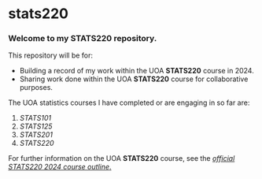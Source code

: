 # stats220
### Welcome to my STATS220 repository. 
This repository will be for: 
* Building a record of my work within the UOA **STATS220** course in 2024.
* Sharing work done within the UOA **STATS220** course for collaborative purposes.

The UOA statistics courses I have completed or are engaging in so far are:
1. *STATS101*
2. *STATS125*
3. *STATS201*
4. *STATS220*

For further information on the UOA **STATS220** course, see the [*official STATS220 2024 course outline*.](https://courseoutline.auckland.ac.nz/dco/course/STATS/220/1243)
